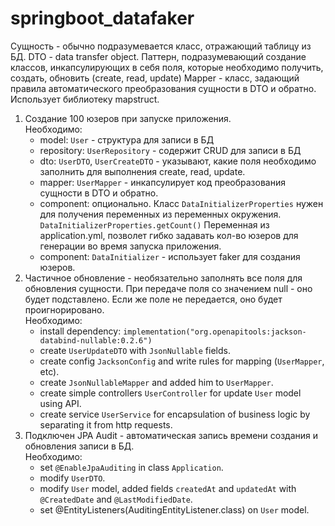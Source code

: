 # springboot_datafaker

Сущность - обычно подразумевается класс, отражающий таблицу из БД.
DTO - data transfer object. Паттерн, подразумевающий создание классов, инкапсулирующих в себя поля, которые необходимо получить, создать, обновить (create, read, update)
Mapper - класс, задающий правила автоматического преобразования сущности в DTO и обратно. Использует библиотеку mapstruct.

1. Создание 100 юзеров при запуске приложения.<br>
   Необходимо:
   - model: `User` - структура для записи в БД
   - repository: `UserRepository` - содержит CRUD для записи в БД
   - dto: `UserDTO`, `UserCreateDTO` - указывают, какие поля необходимо заполнить для выполнения create, read, update.
   - mapper: `UserMapper` - инкапсулирует код преобразования сущности в DTO и обратно.
   - component: опционально. Класс `DataInitializerProperties` нужен для получения переменных из переменных окружения. `DataInitializerProperties.getCount()` Переменная из application.yml, позволет гибко задавать кол-во юзеров для генерации во время запуска приложения.
   - component: `DataInitializer` - использует faker для создания юзеров.
2. Частичное обновление - необязательно заполнять все поля для обновления сущности. При передаче поля со значением null - оно будет подставлено. Если же поле не передается, оно будет проигнорировано.<br>
    Необходимо:
    - install dependency: `implementation("org.openapitools:jackson-databind-nullable:0.2.6")`
    - create `UserUpdateDTO` with `JsonNullable` fields.
    - create config `JacksonConfig` and write rules for mapping (`UserMapper`, etc).
    - create `JsonNullableMapper` and added him to `UserMapper`.
    - create simple controllers `UserController` for update `User` model using API.
    - create service `UserService` for encapsulation of business logic by separating it from http requests.
3. Подключен JPA Audit - автоматическая запись времени создания и обновления записи в БД.<br>
    Необходимо:
    - set `@EnableJpaAuditing` in class `Application`.
    - modify `UserDTO`.
    - modify `User` model, added fields `createdAt` and `updatedAt` with `@CreatedDate` and `@LastModifiedDate`.
    - set @EntityListeners(AuditingEntityListener.class) on `User` model.